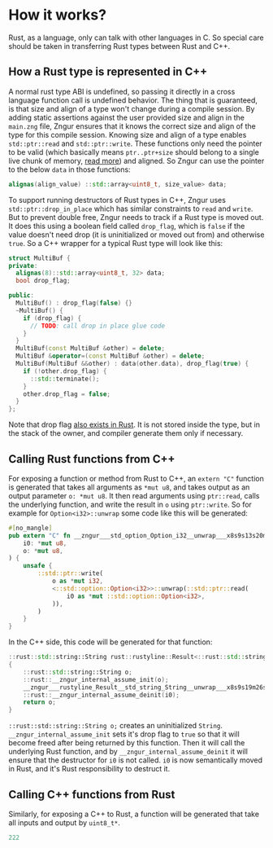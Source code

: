 # How it works?

Rust, as a language, only can talk with other languages in C. So special care should
be taken in transferring Rust types between Rust and C++.

## How a Rust type is represented in C++

A normal rust type ABI is undefined, so passing it directly in a cross language function call is undefined behavior. The
thing that is guaranteed, is that size and align of a type won't change during a compile session. By adding static assertions
against the user provided size and align in the `main.zng` file, Zngur ensures that it knows the correct size and align of the
type for this compile session. Knowing size and align of a type enables `std::ptr::read` and `std::ptr::write`. These functions
only need the pointer to be valid (which basically means `ptr..ptr+size` should belong to a single live chunk of memory,
[read more](https://doc.rust-lang.org/std/ptr/index.html#safety)) and
aligned. So Zngur can use the pointer to the below `data` in those functions:

```C++
alignas(align_value) ::std::array<uint8_t, size_value> data;
```

To support running destructors of Rust types in C++, Zngur uses `std::ptr::drop_in_place` which has similar constraints to `read` and
`write`. But to prevent double free, Zngur needs to track if a Rust type is moved out. It does this using a boolean field called
`drop_flag`, which is `false` if the value doesn't need drop (it is uninitialized or moved out from) and otherwise `true`. So a C++ wrapper
for a typical Rust type will look like this:

```C++
struct MultiBuf {
private:
  alignas(8)::std::array<uint8_t, 32> data;
  bool drop_flag;

public:
  MultiBuf() : drop_flag(false) {}
  ~MultiBuf() {
    if (drop_flag) {
      // TODO: call drop in place glue code
    }
  }
  MultiBuf(const MultiBuf &other) = delete;
  MultiBuf &operator=(const MultiBuf &other) = delete;
  MultiBuf(MultiBuf &&other) : data(other.data), drop_flag(true) {
    if (!other.drop_flag) {
      ::std::terminate();
    }
    other.drop_flag = false;
  }
};
```

Note that drop flag [also exists in Rust](https://doc.rust-lang.org/stable/nomicon/drop-flags.html). It is not stored inside
the type, but in the stack of the owner, and compiler generate them only if necessary.

## Calling Rust functions from C++

For exposing a function or method from Rust to C++, an `extern "C"` function is generated that takes all arguments as `*mut u8`, and
takes output as an output parameter `o: *mut u8`. It then read arguments using `ptr::read`, calls the underlying function, and write
the result in `o` using `ptr::write`. So for example for `Option<i32>::unwrap` some code like this will be generated:

```Rust
#[no_mangle]
pub extern "C" fn __zngur___std_option_Option_i32__unwrap___x8s9s13s20m27y31n32m39y40(
    i0: *mut u8,
    o: *mut u8,
) {
    unsafe {
        ::std::ptr::write(
            o as *mut i32,
            <::std::option::Option<i32>>::unwrap(::std::ptr::read(
                i0 as *mut ::std::option::Option<i32>,
            )),
        )
    }
}
```

In the C++ side, this code will be generated for that function:

```C++
::rust::std::string::String rust::rustyline::Result<::rust::std::string::String>::unwrap(::rust::rustyline::Result<::rust::std::string::String> i0)
{
    ::rust::std::string::String o;
    ::rust::__zngur_internal_assume_init(o);
    __zngur___rustyline_Result__std_string_String__unwrap___x8s9s19m26s27s31s38y45n46m53y54(::rust::__zngur_internal_data_ptr(i0), ::rust::__zngur_internal_data_ptr(o));
    ::rust::__zngur_internal_assume_deinit(i0);
    return o;
}
```

`::rust::std::string::String o;` creates an uninitialized `String`. `__zngur_internal_assume_init` sets it's drop flag to `true` so that it will become
freed after being returned by this function. Then it will call the underlying Rust function, and by `__zngur_internal_assume_deinit` it will ensure
that the destructor for `i0` is not called. `i0` is now semantically moved in Rust, and it's Rust responsibility to destruct it.

## Calling C++ functions from Rust

Similarly, for exposing a C++ to Rust, a function will be generated that take all inputs and output by `uint8_t*`.

```C++
222
```
